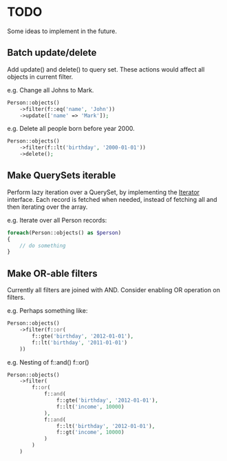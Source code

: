 TODO
====

Some ideas to implement in the future.

Batch update/delete
-------------------

Add update() and delete() to query set. These actions would affect all objects in current filter.

e.g. Change all Johns to Mark.

```php
Person::objects()
    ->filter(f::eq('name', 'John'))
    ->update(['name' => 'Mark']);
```

e.g. Delete all people born before year 2000.

```php
Person::objects()
    ->filter(f::lt('birthday', '2000-01-01'))
    ->delete();
```

Make QuerySets iterable
-----------------------

Perform lazy iteration over a QuerySet, by implementing the [Iterator](http://php.net/manual/en/class.iterator.php) interface. Each record is fetched when needed, instead of fetching all and then iterating over the array.

e.g. Iterate over all Person records:

```php
foreach(Person::objects() as $person)
{
    // do something
}
```

Make OR-able filters
--------------------

Currently all filters are joined with AND. Consider enabling OR operation on filters. 

e.g. Perhaps something like:

```php
Person::objects()
    ->filter(f::or(
        f::gte('birthday', '2012-01-01'),
        f::lt('birthday', '2011-01-01')
    ))
```

e.g. Nesting of f::and() f::or()

```php
Person::objects()
    ->filter(
        f::or(
            f::and(
                f::gte('birthday', '2012-01-01'),
                f::lt('income', 10000)
            ),
            f::and(
                f::lt('birthday', '2012-01-01'),
                f::gt('income', 10000)
            )
        )
    )
```
